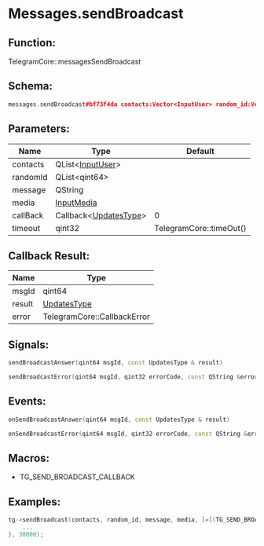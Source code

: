 # Messages.sendBroadcast

## Function:

TelegramCore::messagesSendBroadcast

## Schema:

```c++
messages.sendBroadcast#bf73f4da contacts:Vector<InputUser> random_id:Vector<long> message:string media:InputMedia = Updates;
```
## Parameters:

|Name|Type|Default|
|----|----|-------|
|contacts|QList&lt;[InputUser](../../types/inputuser.md)&gt;||
|randomId|QList&lt;qint64&gt;||
|message|QString||
|media|[InputMedia](../../types/inputmedia.md)||
|callBack|Callback&lt;[UpdatesType](../../types/updatestype.md)&gt;|0|
|timeout|qint32|TelegramCore::timeOut()|

## Callback Result:

|Name|Type|
|----|----|
|msgId|qint64|
|result|[UpdatesType](../../types/updatestype.md)|
|error|TelegramCore::CallbackError|

## Signals:

```c++
sendBroadcastAnswer(qint64 msgId, const UpdatesType & result)
```
```c++
sendBroadcastError(qint64 msgId, qint32 errorCode, const QString &errorText)
```

## Events:

```c++
onSendBroadcastAnswer(qint64 msgId, const UpdatesType & result)
```
```c++
onSendBroadcastError(qint64 msgId, qint32 errorCode, const QString &errorText)
```

## Macros:

* TG_SEND_BROADCAST_CALLBACK

## Examples:

```c++
tg->sendBroadcast(contacts, random_id, message, media, [=](TG_SEND_BROADCAST_CALLBACK){
    ...
}, 30000);
```
